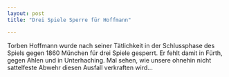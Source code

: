 ```yaml
---
layout: post
title: "Drei Spiele Sperre für Hoffmann"

---
```


Torben Hoffmann wurde nach seiner Tätlichkeit in der Schlussphase des Spiels gegen 1860 München für drei Spiele gesperrt. Er fehlt damit in Fürth, gegen Ahlen und in Unterhaching. Mal sehen, wie unsere ohnehin nicht sattelfeste Abwehr diesen Ausfall verkraften wird...


